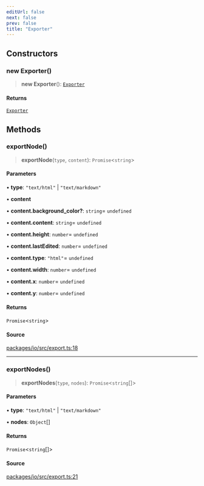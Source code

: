 ```yaml
---
editUrl: false
next: false
prev: false
title: "Exporter"
---
```


## Constructors

### new Exporter()

> **new Exporter**(): [`Exporter`](Exporter.md)

#### Returns

[`Exporter`](Exporter.md)

## Methods

### exportNode()

> **exportNode**(`type`, `content`): `Promise`\<`string`\>

#### Parameters

• **type**: `"text/html"` \| `"text/markdown"`

• **content**

• **content\.background\_color?**: `string`= `undefined`

• **content\.content**: `string`= `undefined`

• **content\.height**: `number`= `undefined`

• **content\.lastEdited**: `number`= `undefined`

• **content\.type**: `"html"`= `undefined`

• **content\.width**: `number`= `undefined`

• **content\.x**: `number`= `undefined`

• **content\.y**: `number`= `undefined`

#### Returns

`Promise`\<`string`\>

#### Source

[packages/io/src/export.ts:18](https://github.com/nodenogg-in/alpha-p2p/blob/48d1c8b099632a7e2c2080f89bcf15f0aeed6eaf/packages/io/src/export.ts#L18)

***

### exportNodes()

> **exportNodes**(`type`, `nodes`): `Promise`\<`string`[]\>

#### Parameters

• **type**: `"text/html"` \| `"text/markdown"`

• **nodes**: `Object`[]

#### Returns

`Promise`\<`string`[]\>

#### Source

[packages/io/src/export.ts:21](https://github.com/nodenogg-in/alpha-p2p/blob/48d1c8b099632a7e2c2080f89bcf15f0aeed6eaf/packages/io/src/export.ts#L21)
